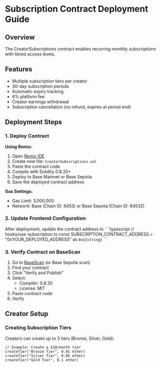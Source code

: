 # Subscription Contract Deployment Guide

## Overview
The CreatorSubscriptions contract enables recurring monthly subscriptions with tiered access levels.

## Features
- Multiple subscription tiers per creator
- 30-day subscription periods
- Automatic expiry tracking
- 6% platform fee
- Creator earnings withdrawal
- Subscription cancellation (no refund, expires at period end)

## Deployment Steps

### 1. Deploy Contract

**Using Remix:**
1. Open [Remix IDE](https://remix.ethereum.org/)
2. Create new file: `CreatorSubscriptions.sol`
3. Paste the contract code
4. Compile with Solidity 0.8.20+
5. Deploy to Base Mainnet or Base Sepolia
6. Save the deployed contract address

**Gas Settings:**
- Gas Limit: 3,000,000
- Network: Base (Chain ID: 8453) or Base Sepolia (Chain ID: 84532)

### 2. Update Frontend Configuration

After deployment, update the contract address in:
\`\`\`typescript
// hooks/use-subscription.ts
const SUBSCRIPTION_CONTRACT_ADDRESS = "0xYOUR_DEPLOYED_ADDRESS" as `0x${string}`
\`\`\`

### 3. Verify Contract on BaseScan

1. Go to [BaseScan](https://basescan.org/) (or Base Sepolia scan)
2. Find your contract
3. Click "Verify and Publish"
4. Select:
   - Compiler: 0.8.20
   - License: MIT
5. Paste contract code
6. Verify

## Creator Setup

### Creating Subscription Tiers

Creators can create up to 3 tiers (Bronze, Silver, Gold):

```solidity
// Example: Create a $10/month tier
createTier("Bronze Tier", 0.01 ether)
createTier("Silver Tier", 0.05 ether)
createTier("Gold Tier", 0.1 ether)

